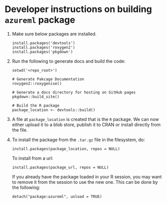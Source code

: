 # Developer instructions on building `azureml` package
1.  Make sure below packages are installed.
    ```
    install.packages('devtools')
    install.packages('roxygen2')
    install.packages('pkgdown')
    ```
2. Run the following to generate docs and build the code:
   ```
   setwd('<repo_root>')

   # Generate Pakcage Documentation
   roxygen2::roxygenise()

   # Generate a docs directory for hosting on GitHub pages
   pkgdown::build_site()

   # Build the R package
   package_location <- devtools::build()
   ```
3. A file at `package_location` is created that is the `R` package.
We can now either upload it to a blob store, publish it to CRAN or install
directly from the file.
4. To install the package from the `.tar.gz` file in the filesystem, do:
   ```
   install.packages(package_location, repos = NULL)
   ```
   To install from a url:
   ```
   install.packages(package_url, repos = NULL)
   ```

   If you already have the package loaded in your R session, you may want to
   remove it from the session to use the new one. This can be done by the
   following:
   ```
   detach("package:azureml", unload = TRUE)
    ```
